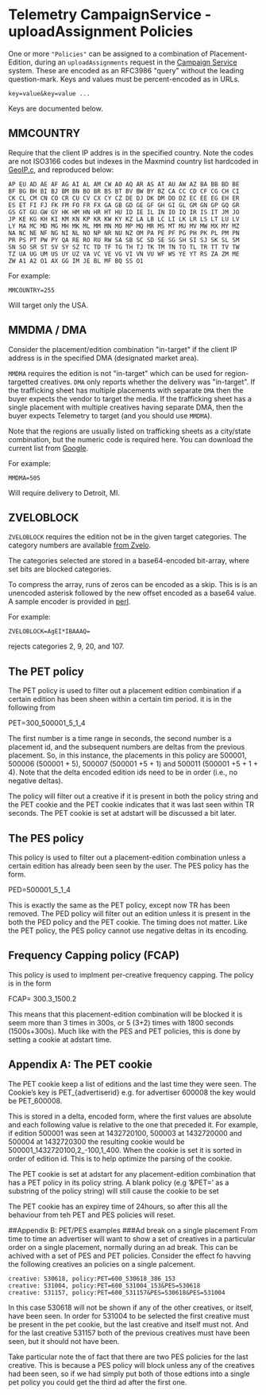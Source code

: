 Telemetry CampaignService - uploadAssignment Policies
=====================================================

One or more `"Policies"` can be assigned to a combination of Placement-Edition, during an `uploadAssignments` request in the [Campaign Service](./CampaignService.md) system. These are encoded as an RFC3986 "query" without the leading question-mark. Keys and values must be percent-encoded as in URLs.

    key=value&key=value ...

Keys are documented below.

## MMCOUNTRY

Require that the client IP addres is in the specified country. Note the codes are not ISO3166 codes but indexes in the Maxmind country list
hardcoded in [GeoIP.c](https://github.com/maxmind/geoip-api-c/blob/master/libGeoIP/GeoIP.c#L105), and reproduced below:

    AP EU AD AE AF AG AI AL AM CW AO AQ AR AS AT AU AW AZ BA BB BD BE
    BF BG BH BI BJ BM BN BO BR BS BT BV BW BY BZ CA CC CD CF CG CH CI
    CK CL CM CN CO CR CU CV CX CY CZ DE DJ DK DM DO DZ EC EE EG EH ER
    ES ET FI FJ FK FM FO FR FX GA GB GD GE GF GH GI GL GM GN GP GQ GR
    GS GT GU GW GY HK HM HN HR HT HU ID IE IL IN IO IQ IR IS IT JM JO
    JP KE KG KH KI KM KN KP KR KW KY KZ LA LB LC LI LK LR LS LT LU LV
    LY MA MC MD MG MH MK ML MM MN MO MP MQ MR MS MT MU MV MW MX MY MZ
    NA NC NE NF NG NI NL NO NP NR NU NZ OM PA PE PF PG PH PK PL PM PN
    PR PS PT PW PY QA RE RO RU RW SA SB SC SD SE SG SH SI SJ SK SL SM
    SN SO SR ST SV SY SZ TC TD TF TG TH TJ TK TM TN TO TL TR TT TV TW
    TZ UA UG UM US UY UZ VA VC VE VG VI VN VU WF WS YE YT RS ZA ZM ME
    ZW A1 A2 O1 AX GG IM JE BL MF BQ SS O1

For example:

    MMCOUNTRY=255

Will target only the USA. 

## MMDMA / DMA

Consider the placement/edition combination "in-target" if the client IP address is in the specified DMA (designated market area).

`MMDMA` requires the edition is not "in-target" which can be used for region-targetted creatives. `DMA` only reports
whether the delivery was "in-target". If the trafficking sheet has multiple placements with separate `DMA` then the buyer
expects the vendor to target the media. If the trafficking sheet has a single placement with multiple creatives having separate DMA,
then the buyer expects Telemetry to target (and you should use `MMDMA`).

Note that the regions are usually listed on trafficking sheets as a city/state combination, but the numeric code is required here.
You can download the current list from [Google](https://developers.google.com/adwords/api/docs/appendix/cities-DMAregions).

For example:

    MMDMA=505
  
Will require delivery to Detroit, MI.

## ZVELOBLOCK

`ZVELOBLOCK` requires the edition not be in the given target categories. The category numbers are available [from Zvelo](https://zvelo.com).

The categories selected are stored in a base64-encoded bit-array, where set bits are blocked categories.

To compress the array, runs of zeros can be encoded as a skip. This is is an unencoded asterisk followed by the new offset encoded as
a base64 value. A sample encoder is provided in [perl](samples/b64pack.pm).

For example:

    ZVELOBLOCK=AgEI*IBAAAQ=

rejects categories 2, 9, 20, and 107.

## The PET policy

The PET policy is used to filter out a placement edition combination if a certain edition has been sheen within a certain tim period. it is in the following from

PET=300_500001_5_1_4

The first number is a time range in seconds, the second number is a placement id, and the subsequent numbers are deltas from the previous placement. So, in this instance, the placements in this policy are 500001, 500006 (500001 + 5), 500007 (500001 +5 + 1) and 500011 (500001 +5 + 1 + 4). Note that the delta encoded edition ids need to be in order (i.e., no negative deltas).

The policy will filter out a creative if it is present in both the policy string and the PET cookie and the PET cookie indicates that it was last seen within TR seconds. The PET cookie is set at adstart will be discussed a bit later. 

## The PES policy

This policy is used to filter out a placement-edition combination unless a certain edition has already been seen by the user. The PES policy has the form.

PED=500001_5_1_4

This is exactly the same as the PET policy, except now TR has been removed. The PED policy will filter out an edition unless it is present in the both the PED policy and the PET cookie. The timing does not matter. Like the PET policy, the PES policy cannot use negative deltas in its encoding.

## Frequency Capping policy (FCAP)

This policy is used to implment per-creative frequency capping. The policy is in the form 

FCAP= 300.3_1500.2

This means that this placement-edition combination will be blocked it is seem more than 3 times in 300s, or 5 (3+2) times with 1800 seconds (1500s+300s). Much like with the PES and PET policies, this is done by setting a cookie at adstart time. 

## Appendix A: The PET cookie

The PET cookie keep a list of editions and the last time they were seen. The Cookie’s key is PET_{advertiserid} e.g. for advertiser 600008 the key would be PET_600008.

This is stored in a delta, encoded form, where the first values are absolute and each following value is relative to the one that preceded it. For example, if edition 500001 was seen at 1432720100, 500003 at 1432720000 and 500004 at 1432720300 the resulting cookie would be 500001_1432720100,2_-100,1_400. When the cookie is set it is sorted in order of edition id. This is to help optimize the parsing of the cookie. 

The PET cookie is set at adstart for any placement-edition combination that has a PET policy in its policy string. A blank policy (e.g ‘&PET=’ as a substring of the policy string) will still cause the cookie to be set

The PET cookie has an expirey time of 24hours, so after this all the behaviour from teh PET and PES policies will reset. 


##Appendix B: PET/PES examples
###Ad break on a single placement
From time to time an advertiser will want to show a set of creatives in a particular order on a single placement, normally during an ad break. This can be achived with a set of PES and PET policies. Consider the effect fo havving the following creatives an policies on a single palcement.

    creative: 530618, policy:PET=600_530618_386_153
    creative: 531004, policy:PET=600_531004_153&PES=530618
    creative: 531157, policy:PET=600_531157&PES=530618&PES=531004

In this case 530618 will not be shown if any of the other creatives, or itself, have been seen. In order for  531004 to be selected the first creative must be present in the pet cookie, but the last creative and itself must not. And for the last creative 531157 both of the previous creatives must have been seen, but it should not have been. 

Take particular note the of fact that there are two PES policies for the last creative. This is because a PES policy will block unless any of the creatives had been seen, so if we had simply put both of those edtions into a single pet policy you could get the third ad after the first one.







